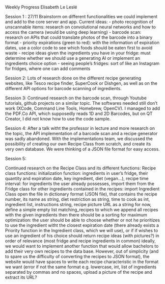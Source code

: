 Weekly Progress Elisabeth Le Leslé
  
Session 1 : 27/11
   Brainstorm on different functionalities we could implement and add to the core server and app.
   Current ideas: 
    - photo recognition of unscannable items: research on convolutional neural networks and how to access the camera
      (would be using deep learning)
    - barcode scan: research on APIs that could translate photos of the barcode into a binary format
    - priority expirations (green to red): with the information of expiration dates, use a color code to see which foods should be eaten first to avoid waste
    - recipe ideas given the ingredients you have in your fridge: must determine whether we should use a generating AI or implement an ingredients choice option 
    - seeing people’s fridges: sort of like an Instagram for fridges, where one can add comments

Session 2: Lots of research done on the different recipe generating websites, like Tesco recipe finder, SuperCook or Dishgen, as well as on the different API options for barcode scanning of ingredients.

Session 3: 
Continued research on the barcode scan, through Youtube tutorials, github projects on a similar topic. The softwares needed still don’t work (XCode, Command Line Tools, Homebrew, OpenCV). I managed to add the PDF.Co API, which supposedly reads 1D and 2D Barcodes, but on QT Creator, I did not know how to use the code sample. 


Session 4:
After a talk witht the professor in lecture and more research on the topic, the API implementation of a barcode scan and a recipe generator was sadly abandoned. With the implementations team, we discussed the possibility of creating our own Recipe Class from scratch, and create its very own database. We were thinking of a JSON file format for easy access.

Session 5:

Continued research on the Recipe Class and its different functions: 
Recipe class functions:
initialization function: ingredients in user’s fridge, their quantity and expiration date, key ingredient, diet (vegan…), recipe time interval:
for ingredients the user already possesses, import them from the Fridge class
for other ingredients contained in the recipes: import Ingredient Class
open the file in dictionary format (JSON file), that contains the recipe number, its name as string, diet restriction as string, time to cook as int, ingredient list, instructions string, recipe picture URL as a string 
for now, define a simple empty list matching_recipes to which we append all recipes with the given ingredients
then there should be a sorting for maximum optimization: the user should be able to choose whether or not he prioritizes to use the ingredient witht the closest expiration date (there already exists a Priority function in the Ingredient class, which we will use), or if if wishes to use an ingredient of his choice
should return recipe ideas (with pictures?) in order of relevance (most fridge and recipe ingredients in common)
ideally, we would want to implement another function that would allow bachelors to add their very own recipes to the data base. However, out of simplicity (and to spare us the difficulty of converting the recipes to JSON format), the website would have spaces to write each recipe characteristic in the format we want (error if not the same format e.g. lowercase, int, list of ingredients separated by commas and no spaces, upload a picture of the recipe and extract its URL?

